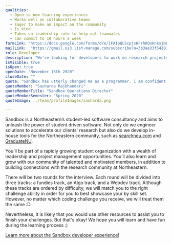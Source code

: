 ```yaml
---
qualities:
  - Open to new learning experiences
  - Works well on collaborative teams
  - Eager to make an impact on the community
  - Is kind
  - Takes on leadership role to help out teammates
  - Can commit to 10 hours a week
formLink: "https://docs.google.com/forms/d/e/1FAIpQLScpjsHFrhKOuHnksjNL1GthhLFZSFS3UIVJ7X_Kw58nv6kPcg/viewform"
mailLink:  "https://gmail.us3.list-manage.com/subscribe?u=3b3ae33f54203ab7a839ae529&id=c2570dd048"
role: Developer
description: "We're looking for developers to work on research projects with researchers and professors as well as community projects for the Northeastern student body. We have frontend, backend, and full stack developers who are passionate about contributing to the community. As Sandbox continues to grow, we’re building a diverse and skilled team of developers with a variety of experiences, interests, and backgrounds to make amazing software with us."
isVisible: true
isOpen: true
openDate: "November 15th 2020"
closeDate: ""
quote: "Sandbox has utterly changed me as a programmer. I am confident, cooperative, and efficient, and have learned more in my first semester here than I ever thought possible from a student organization. I've built things I couldn't have even understood eight months ago, and made lasting friendships along the way."
quoteMember: "Sauharda Rajbhandari"
quoteMemberTitle: "Sandbox Operations Director"
quoteMemberSemester: "Spring 2020"
quoteImage: ../team/profileImages/sauharda.png

---
```


Sandbox is a Northeastern’s student-led software consultancy and aims to unleash the power of student driven software. Not only do we engineer solutions to accelerate our clients' research but also do we develop in-house tools for the Northeastern community, such as [searchneu.com](https://searchneu.com) and [GraduateNU](https://graduatenu.com).

You’ll be part of a rapidly growing student organization with a wealth of leadership and project management opportunities. You’ll also learn and grow with our community of talented and motivated members, in addition to building connections with the research community at Northeastern.

There will be two rounds for the interview. Each round will be divided into three tracks: a fundies track, an Algo track, and a Webdev track. Although these tracks are ordered by difficulty, we will match you to the right challenge ability in order for you to best showcase your by skill set. However, no matter which coding challenge you receive, we will treat them the same :D

Nevertheless, it is likely that you would use other resources to assist you to finish your challenges. But that's okay! We hope you will learn and have fun during the learning process :)

[Learn more about the Sandbox developer experience!](https://medium.com/sandboxnu/welcome-to-sandbox-part-ii-d936401af710)
